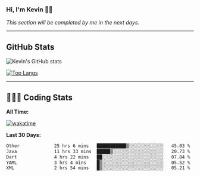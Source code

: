 ### Hi, I'm Kevin 👋🏻

_This section will be completed by me in the next days._


--- 
## GitHub Stats
![Kevin's GitHub stats](https://github-readme-stats.vercel.app/api?username=kevin-kraus&show_icons=true&theme=dark)

[![Top Langs](https://github-readme-stats.vercel.app/api/top-langs/?username=kevin-kraus&layout=compact&theme=dark)]()

---
## 🧑🏻‍💻 Coding Stats

**All Time:**

[![wakatime](https://wakatime.com/badge/user/2ee1869b-72a2-4c21-b5f7-e95432f5a1cf.svg?style=flat)](https://wakatime.com/@2ee1869b-72a2-4c21-b5f7-e95432f5a1cf)

**Last 30 Days:**

<!--START_SECTION:waka-->

```txt
Other             25 hrs 6 mins   ███████████▒░░░░░░░░░░░░░   45.03 %
Java              11 hrs 33 mins  █████▒░░░░░░░░░░░░░░░░░░░   20.73 %
Dart              4 hrs 22 mins   ██░░░░░░░░░░░░░░░░░░░░░░░   07.84 %
YAML              3 hrs 4 mins    █▒░░░░░░░░░░░░░░░░░░░░░░░   05.52 %
XML               2 hrs 54 mins   █▒░░░░░░░░░░░░░░░░░░░░░░░   05.21 %
```

<!--END_SECTION:waka-->
